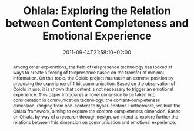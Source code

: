 ---
members: ["PLevy"]
slug: ohlala-exploring-the-relation-between-content-completeness-and-emotional-experience
title: "Ohlala: Exploring the Relation between Content Completeness and Emotional Experience"
layout: single
searchFilter: Publication
searchWeight: 8
publitype: inproceedings
subsection: conference
institution:
    heig: 1
    logo: TUe
    short: 'TU/e'
    name: "Eindhoven University of Technology"
    web: "https://www.tue.nl/en/"
    colo: "#c72125"
chaire: false
date: 2011-09-14T21:58:10+02:00
citation:
    authors:
        1: ["Levy", "Pierre", "P."]
        2: ["Kuenen", "Stoffel", "S."]
        3: ["Overbeeke", "Kees", "K."]
        4: ["Uchiyama", "Toshiyaki", "T."]
        5: ["Yamanaka", "Toshimasa", "T."]
    year: 2011
    title: "Ohlala: Exploring the Relation between Content Completeness and Emotional Experience"
    proceedings: "the Proceedings of International Association of Societies of Design Research 2011, IASDR11"
    editors:
        1: ["Roozenburg", "Norbert", "N."]
        2: ["Chen", "LinLin", "L.L."]
        3: ["Stappers", "Peter-Jan", "P.J."]
    firstpage: "CD"
    publisher: ["Delft University of Technology", "Delft, The Netherlands"]
reference: "Lévy, P., Kuenen, S., Overbeeke, K., Uchiyama, T., & Yamanaka, T. (2011). Ohlala: Exploring the Relation between Content Completeness and Emotional Experience. In N., Roozenburg, L.L., Chen, & P.J., Stappers (Eds.), the Proceedings of International Association of Societies of Design Research 2011, IASDR11 ([on CD]). Delft, The Netherlands: Delft University of Technology."
abstract: "Among other explorations, the field of telepresence technology has looked at ways to create a feeling of telepresence based on the transfer of minimal information. On this topic, the Cololo project has taken an extreme position by proposing the experience of 1-bit communication.
Based on the observation of Cololo in use, it is shown that content is not necessary to trigger an emotional experience. This paper introduces a novel dimension to be taken into consideration in communication technology: the content-completeness dimension, ranging from non-content to hyper-content. Furthermore, we built the Ohlala framework, aiming to explore the content-completeness dimension. Based on Ohlala, by way of a research through design, we intend to explore further the relations between this dimension on communication and emotional experience."
link:
    1: ["paper", "paper", "https://1drv.ms/b/s!AnQx_v88q65Qv4Qc7--MnKiIH5I_HQ?e=HRXuwV"]
---